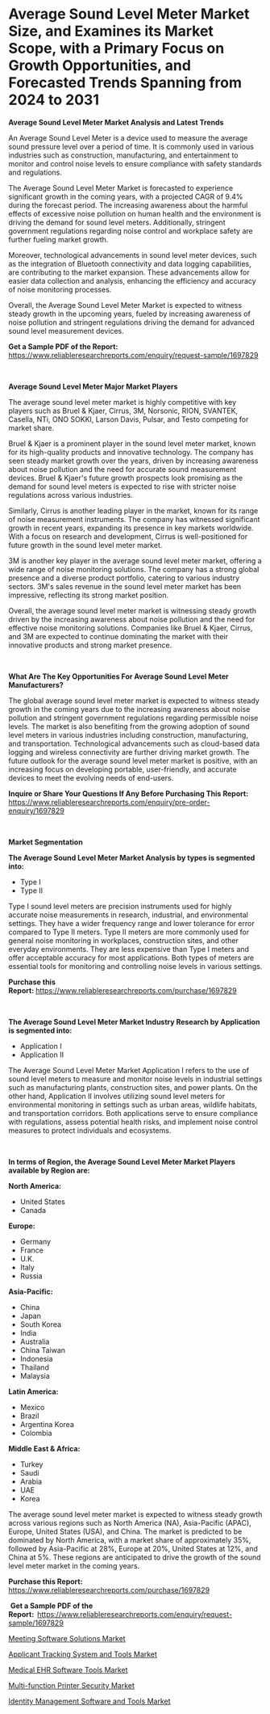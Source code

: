 <p><h1>Average Sound Level Meter Market Size, and Examines its Market Scope, with a Primary Focus on Growth Opportunities, and Forecasted Trends Spanning from 2024 to 2031</h1></p><p><strong>Average Sound Level Meter Market Analysis and Latest Trends</strong></p>
<p><p>An Average Sound Level Meter is a device used to measure the average sound pressure level over a period of time. It is commonly used in various industries such as construction, manufacturing, and entertainment to monitor and control noise levels to ensure compliance with safety standards and regulations.</p><p>The Average Sound Level Meter Market is forecasted to experience significant growth in the coming years, with a projected CAGR of 9.4% during the forecast period. The increasing awareness about the harmful effects of excessive noise pollution on human health and the environment is driving the demand for sound level meters. Additionally, stringent government regulations regarding noise control and workplace safety are further fueling market growth.</p><p>Moreover, technological advancements in sound level meter devices, such as the integration of Bluetooth connectivity and data logging capabilities, are contributing to the market expansion. These advancements allow for easier data collection and analysis, enhancing the efficiency and accuracy of noise monitoring processes.</p><p>Overall, the Average Sound Level Meter Market is expected to witness steady growth in the upcoming years, fueled by increasing awareness of noise pollution and stringent regulations driving the demand for advanced sound level measurement devices.</p></p>
<p><strong>Get a Sample PDF of the Report:&nbsp;</strong> <a href="https://www.reliableresearchreports.com/enquiry/request-sample/1697829">https://www.reliableresearchreports.com/enquiry/request-sample/1697829</a></p>
<p>&nbsp;</p>
<p><strong>Average Sound Level Meter Major Market Players</strong></p>
<p><p>The average sound level meter market is highly competitive with key players such as Bruel & Kjaer, Cirrus, 3M, Norsonic, RION, SVANTEK, Casella, NTi, ONO SOKKI, Larson Davis, Pulsar, and Testo competing for market share. </p><p>Bruel & Kjaer is a prominent player in the sound level meter market, known for its high-quality products and innovative technology. The company has seen steady market growth over the years, driven by increasing awareness about noise pollution and the need for accurate sound measurement devices. Bruel & Kjaer's future growth prospects look promising as the demand for sound level meters is expected to rise with stricter noise regulations across various industries.</p><p>Similarly, Cirrus is another leading player in the market, known for its range of noise measurement instruments. The company has witnessed significant growth in recent years, expanding its presence in key markets worldwide. With a focus on research and development, Cirrus is well-positioned for future growth in the sound level meter market.</p><p>3M is another key player in the average sound level meter market, offering a wide range of noise monitoring solutions. The company has a strong global presence and a diverse product portfolio, catering to various industry sectors. 3M's sales revenue in the sound level meter market has been impressive, reflecting its strong market position.</p><p>Overall, the average sound level meter market is witnessing steady growth driven by the increasing awareness about noise pollution and the need for effective noise monitoring solutions. Companies like Bruel & Kjaer, Cirrus, and 3M are expected to continue dominating the market with their innovative products and strong market presence.</p></p>
<p>&nbsp;</p>
<p><strong>What Are The Key Opportunities For Average Sound Level Meter Manufacturers?</strong></p>
<p><p>The global average sound level meter market is expected to witness steady growth in the coming years due to the increasing awareness about noise pollution and stringent government regulations regarding permissible noise levels. The market is also benefiting from the growing adoption of sound level meters in various industries including construction, manufacturing, and transportation. Technological advancements such as cloud-based data logging and wireless connectivity are further driving market growth. The future outlook for the average sound level meter market is positive, with an increasing focus on developing portable, user-friendly, and accurate devices to meet the evolving needs of end-users.</p></p>
<p><strong>Inquire or Share Your Questions If Any Before Purchasing This Report:</strong> <a href="https://www.reliableresearchreports.com/enquiry/pre-order-enquiry/1697829">https://www.reliableresearchreports.com/enquiry/pre-order-enquiry/1697829</a></p>
<p>&nbsp;</p>
<p><strong>Market Segmentation</strong></p>
<p><strong>The Average Sound Level Meter Market Analysis by types is segmented into:</strong></p>
<p><ul><li>Type I</li><li>Type II</li></ul></p>
<p><p>Type I sound level meters are precision instruments used for highly accurate noise measurements in research, industrial, and environmental settings. They have a wider frequency range and lower tolerance for error compared to Type II meters. Type II meters are more commonly used for general noise monitoring in workplaces, construction sites, and other everyday environments. They are less expensive than Type I meters and offer acceptable accuracy for most applications. Both types of meters are essential tools for monitoring and controlling noise levels in various settings.</p></p>
<p><strong>Purchase this Report:&nbsp;</strong><a href="https://www.reliableresearchreports.com/purchase/1697829">https://www.reliableresearchreports.com/purchase/1697829</a></p>
<p>&nbsp;</p>
<p><strong>The Average Sound Level Meter Market Industry Research by Application is segmented into:</strong></p>
<p><ul><li>Application I</li><li>Application II</li></ul></p>
<p><p>The Average Sound Level Meter Market Application I refers to the use of sound level meters to measure and monitor noise levels in industrial settings such as manufacturing plants, construction sites, and power plants. On the other hand, Application II involves utilizing sound level meters for environmental monitoring in settings such as urban areas, wildlife habitats, and transportation corridors. Both applications serve to ensure compliance with regulations, assess potential health risks, and implement noise control measures to protect individuals and ecosystems.</p></p>
<p>&nbsp;</p>
<p><strong>In terms of Region, the Average Sound Level Meter Market Players available by Region are:</strong></p>
<p>
    <p> <strong> North America: </strong>
        <ul>
            <li>United States</li>
            <li>Canada</li>
        </ul>
        </p> 
    <p> <strong> Europe: </strong>
        <ul>
            <li>Germany</li>
            <li>France</li>
            <li>U.K.</li>
            <li>Italy</li>
            <li>Russia</li>
        </ul>
        </p> 
    <p> <strong> Asia-Pacific: </strong>
        <ul>
            <li>China</li>
            <li>Japan</li>
            <li>South Korea</li>
            <li>India</li>
            <li>Australia</li>
            <li>China Taiwan</li>
            <li>Indonesia</li>
            <li>Thailand</li>
            <li>Malaysia</li>
        </ul>
        </p> 
    <p> <strong> Latin America: </strong>
        <ul>
            <li>Mexico</li>
            <li>Brazil</li>
            <li>Argentina Korea</li>
            <li>Colombia</li>
        </ul>
        </p> 
    <p> <strong> Middle East & Africa: </strong>
        <ul>
            <li>Turkey</li>
            <li>Saudi</li>
            <li>Arabia</li>
            <li>UAE</li>
            <li>Korea</li>
        </ul>
    </p>
    </p>
<p><p>The average sound level meter market is expected to witness steady growth across various regions such as North America (NA), Asia-Pacific (APAC), Europe, United States (USA), and China. The market is predicted to be dominated by North America, with a market share of approximately 35%, followed by Asia-Pacific at 28%, Europe at 20%, United States at 12%, and China at 5%. These regions are anticipated to drive the growth of the sound level meter market in the coming years.</p></p>
<p><strong>Purchase this Report: </strong><a href="https://www.reliableresearchreports.com/purchase/1697829">https://www.reliableresearchreports.com/purchase/1697829</a></p>
<p>&nbsp;<strong>Get a Sample PDF of the Report:&nbsp;&nbsp;</strong><a href="https://www.reliableresearchreports.com/enquiry/request-sample/1697829">https://www.reliableresearchreports.com/enquiry/request-sample/1697829</a></p>
<p><strong></strong></p>
<p><p><a href="https://medium.com/@evelynarmstrong2022/meeting-software-solutions-market-the-key-to-successful-business-strategy-forecast-till-2031-25bd59719f36">Meeting Software Solutions Market</a></p><p><a href="https://medium.com/@angelaarnold1941/applicant-tracking-system-and-tools-market-comprehensive-assessment-by-type-application-and-29e5996f15ae">Applicant Tracking System and Tools Market</a></p><p><a href="https://medium.com/@angelaarnold1941/medical-ehr-software-tools-market-analysis-and-sze-forecasted-for-period-from-2024-to-2031-b3ac6e5eb8fe">Medical EHR Software Tools Market</a></p><p><a href="https://github.com/FassouRP/Market-Research-Report-List-3/blob/main/multi-function-printer-security-market.md">Multi-function Printer Security Market</a></p><p><a href="https://medium.com/@angelaarnold1941/identity-management-software-and-tools-market-exploring-market-share-market-trends-and-future-0f447c12e5a7">Identity Management Software and Tools Market</a></p></p>